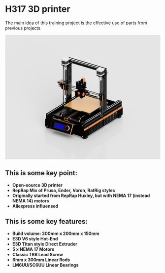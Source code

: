 # H317 3D printer

The main idea of this training project is the effective use of parts from previous projects

<p align="center">
  <img src="images/main-view.jpg">
</p>

## This is some key point:

* **Open-source 3D printer** 
* **RepRap Mix of Prusa, Ender, Voron, RatRig styles**
* **Originally started from RepRap Huxley, but with NEMA 17 (instead NEMA 14) motors**
* **Aliexpress influensed**

## This is some key features:
* **Build volume: 200mm x 200mm x 150mm**
* **E3D V6 style Hot-End**
* **E3D Titan style  Direct Extruder**
* **5 x NEMA 17 Motors**
* **Classic TR8 Lead Screw**
* **6mm x 300mm Linear Rods**
* **LM6UU/SC6UU Linear Bearings**
